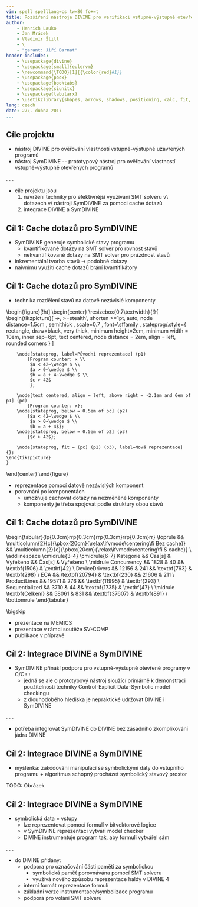 ```yaml
---
vim: spell spelllang=cs tw=80 fo+=t
title: Rozšíření nástroje DIVINE pro verifikaci vstupně-výstupně otevřených programů
author:
    - Henrich Lauko
    - Jan Mrázek
    - Vladimír Štill
    - \
    - "garant: Jiří Barnat"
header-includes:
    - \usepackage{divine}
    - \usepackage[small]{eulervm}
    - \newcommand{\TODO}[1]{{\color{red}#1}}
    - \usepackage{pbox}
    - \usepackage{booktabs}
    - \usepackage{siunitx}
    - \usepackage{tabularx}
    - \usetikzlibrary{shapes, arrows, shadows, positioning, calc, fit, backgrounds, decorations.pathmorphing}
lang: czech
date: 27\. dubna 2017
...
```


## Cíle projektu

*   nástroj DIVINE pro ověřování vlastností vstupně-výstupně uzavřených programů
*   nástroj SymDIVINE -- prototypový nástroj pro ověřování vlastností
    vstupně-výstupně otevřených programů

. . .

*   cíle projektu jsou
    1.  navržení techniky pro efektivnější využívání SMT solveru v\ dotazech
        v\ nástroji SymDIVINE za pomoci cache dotazů
    2.  integrace DIVINE a SymDIVINE

## Cíl 1: Cache dotazů pro SymDIVINE

*   SymDIVINE generuje symbolické stavy programu
    * kvantifikované dotazy na SMT solver pro rovnost stavů
    * nekvantifikované dotazy na SMT solver pro prázdnost stavů
*   inkrementální tvorba stavů $\rightarrow$ podobné dotazy
*   naivnímu využití cache dotazů brání kvantifikátory

## Cíl 1: Cache dotazů pro SymDIVINE

*   technika rozdělení stavů na datově nezávislé komponenty

\begin{figure}[!ht]
\begin{center}
\resizebox{0.7\textwidth}{!}{
    \begin{tikzpicture}[ ->, >=stealth', shorten >=1pt, auto, node distance=1.5cm
                       , semithick
                       , scale=0.7
                       , font=\sffamily
                       , stateprog/.style={ rectangle, draw=black, very thick,
                         minimum height=2em, minimum width = 10em, inner
                         sep=6pt, text centered, node distance = 2em, align = left,  rounded corners }
                       ]

        \node[stateprog, label=Původní reprezentace] (p1)
            {Program counter: x \\
             $a < 42~\wedge $ \\
             $a > 0~\wedge $ \\
             $b = a + 4~\wedge $ \\
             $c > 42$
             };

        \node[text centered, align = left, above right = -2.1em and 6em of p1] (pc)
            {Program counter: x};
        \node[stateprog, below = 0.5em of pc] (p2)
            {$a < 42~\wedge $ \\
             $a > 0~\wedge $ \\
             $b = a + 4$};
        \node[stateprog, below = 0.5em of p2] (p3)
            {$c > 42$};

        \node[stateprog, fit = (pc) (p2) (p3), label=Nová reprezentace] {};
    \end{tikzpicture}
    }
\end{center}
\end{figure}

*   reprezentace pomocí datově nezávislých komponent
*   porovnání po komponentách
    *   umožňuje cachovat dotazy na nezměněné komponenty
    *   komponenty je třeba spojovat podle struktury obou stavů

## Cíl 1: Cache dotazů pro SymDIVINE

\begin{tabular}{lp{0.3cm}rrp{0.3cm}rrp{0.3cm}rrp{0.3cm}rr}
    \toprule
        &&
    \multicolumn{2}{c}{\pbox{20cm}{\relax\ifvmode\centering\fi Bez cache}} &&
    \multicolumn{2}{c}{\pbox{20cm}{\relax\ifvmode\centering\fi S cache}} \\
    \addlinespace
    \cmidrule{3-4}
    \cmidrule{6-7}
    Kategorie && Čas[s] & Vyřešeno && Čas[s] & Vyřešeno \\
    \midrule
    Concurrency && 1828 & 40 && \textbf{1506} & \textbf{42} \\
    DeviceDrivers && 12156 & 241 &&  \textbf{763} & \textbf{298} \\
    ECA && \textbf{20794} & \textbf{230} && 21606 & 211 \\
    ProductLines && 19571 & 276 && \textbf{11995} & \textbf{293} \\
    Sequentialized && 3710 & 44 && \textbf{1735} & \textbf{47} \\ \midrule
    \textbf{Celkem} && 58061 & 831 && \textbf{37607} & \textbf{891} \\
    \bottomrule
\end{tabular}

\bigskip

*   prezentace na MEMICS
*   prezentace v rámci soutěže SV-COMP
*   publikace v přípravě

## Cíl 2: Integrace DIVINE a SymDIVINE

*   SymDIVINE přináší podporu pro vstupně-výstupně otevřené programy v C/C++
    *   jedná se ale o prototypový nástroj sloužící primárně k demonstraci
        použitelnosti techniky Control-Explicit Data-Symbolic model checkingu
    *   z dlouhodobého hlediska je nepraktické udržovat DIVINE i SymDIVINE

. . .

*   potřeba integrovat SymDIVINE do DIVINE bez zásadního zkomplikování jádra
    DIVINE

## Cíl 2: Integrace DIVINE a SymDIVINE

*   myšlenka: zakódování manipulací se symbolickými daty do vstupního programu +
    algoritmus schopný procházet symbolický stavový prostor

TODO: Obrázek

## Cíl 2: Integrace DIVINE a SymDIVINE

*   symbolická data = vstupy
    *   lze reprezentovat pomocí formulí v bitvektorové logice
    *   v SymDIVINE reprezentaci vytváří model checker
    *   DIVINE instrumentuje program tak, aby formuli vytvářel sám


. . .

*   do DIVINE přidány:
    *   podpora pro označování části paměti za symbolickou
        *   symbolická paměť porovnávána pomocí SMT solveru
        *   využívá nového způsobu reprezentace haldy v DIVINE 4
    *   interní formát reprezentace formulí
    *   základní verze instrumentace/symbolizace programu
    *   podpora pro volání SMT solveru
